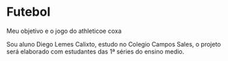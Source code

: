 # Futebol

Meu objetivo e o jogo do athleticoe coxa

Sou aluno Diego Lemes Calixto, estudo no Colegio Campos Sales, o projeto será elaborado com estudantes das 1ª séries do ensino medio.

